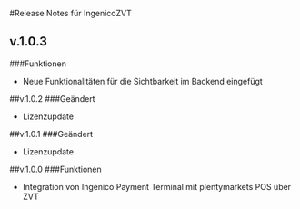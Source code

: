 #Release Notes für IngenicoZVT

## v.1.0.3
###Funktionen
-  Neue Funktionalitäten für die Sichtbarkeit im Backend eingefügt

##v.1.0.2
###Geändert
- Lizenzupdate

##v.1.0.1
###Geändert
- Lizenzupdate

##v.1.0.0
###Funktionen
- Integration von Ingenico Payment Terminal mit plentymarkets POS über ZVT


